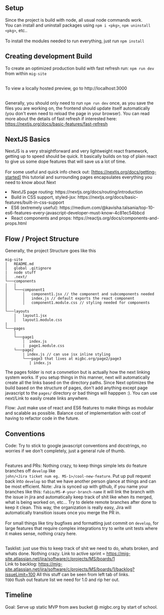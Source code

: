 ## Setup 
Since the project is build with node, all usual node commands work. <br/> You can install and uninstall packages using `npm i <pkg>`, `npm uninstall <pkg>`, etc.. <br /> <br/>
To install the modules needed to run everything, just run `npm install` <br/>

## Creating development Build
To create an optimized production build with fast refresh run: 
`npm run dev` <br /> from within ``mig-site`` <br/> <br/>

To view a locally hosted preview, go to http://localhost:3000 <br/> <br/>

Generally, you should only need to run `npm run dev` once, as you save the files you are working on, the frontend should update itself automatically (you don't even need to reload the page in your browser). You can read more about the details of fast refresh if interested here: https://nextjs.org/docs/basic-features/fast-refresh



## NextJS Basics
NextJS is a very straightforward and very lightweight react framework, getting up to speed should be quick. It basically builds on top of plain react to give us some dope features that will save us a lot of time. <br/> <br/>
For some useful and quick info check out: 
[https://nextjs.org/docs/getting-started] this tutorial and surrounding pages encapsulates everything you need to know about Next 
<li> NextJS page routing: https://nextjs.org/docs/routing/introduction
<li> Build in CSS support, styled-jsx: https://nextjs.org/docs/basic-features/built-in-css-support
<li> ES6 (extremely useful): https://medium.com/@kavisha.talsania/top-10-es6-features-every-javascript-developer-must-know-4c81ec54bbcd
<li> React components and props: https://reactjs.org/docs/components-and-props.html 


## Flow / Project Structure 
Generally, the project Structure goes like this
```
mig-site
│   README.md
│   global .gitignore
|   node stuff
│   .next/
└───components
│   │
│   └───component1
│       │   component1.jsx // the component and subcomponents needed
│       │   index.js // default exports the react component 
│       │   component1.module.css // styling needed for components
│   
└───layouts
    │   layout1.jsx
    │   layout1.module.css
|
└───pages
    │  
    └───page1
        │  index.js
        |  page1.module.css
    └───page2
        | index.js // can use jsx inline styling 
        └───page3 that lives at migbc.org/page2/page3
           | index.js
```
The pages folder is not a convnetion but is actually how the next linking system works. If you setup things in this manner, next will automatically create all the links based on the directory paths. Since Next optimizes the build based on the structure of pages, don't add anything except page javascript to the `pages/` directory or bad things will happpen :). You can use next/Link to easily create links anywhere. <div />

Flow: Just make use of react and ES6 features to make things as modular and scalable as possible. Balance cost of implementation with cost of having to refactor code in the future.  

## Conventions
Code: Try to stick to google javascript conventions and docstrings, no worries if we don't completely, just a general rule of thumb. <br/> <br/>

Features and PRs: Nothing crazy, to keep things simple lets do feature branches off `develop` like <br/> `john/<Jira ticket num eg. MS-1>/cool-new-feature`. Put up pull request back into `develop` so that we have another person glance at things and can be most efficient. Note: Jira is synced up with github, if you name your branches like this: `fabio/MS-#-your-branch-name` it will link the branch with the issue in jira and automatically keep track of shit like when its merged, what is being worked on, etc... Try to delete remote branches after done to keep it clean. This way, the organization is really easy, Jira will automatically transition issues once you merge the PR in. <br/><br/> For small things like tiny bugfixes and formatting just commit on `develop`, for large features that require complex integrations try to write unit tests where it makes sense, nothing crazy here. <br /> <br />

Tasklist: just use this to keep track of shit we need to do, whats broken, and whats done. Nothing crazy. Link to active sprint = https://mig-site.atlassian.net/jira/software/c/projects/MS/boards/1
<br/> Link to backlog: https://mig-site.atlassian.net/jira/software/c/projects/MS/boards/1/backlog?issueLimit=100
 All this stuff can be seen from left tab of links. <br/> ``TODO`` flush out feature list we need for 1.0 and rip her out. 
## Timeline
Goal: Serve up static MVP from aws bucket @ migbc.org by start of school.
